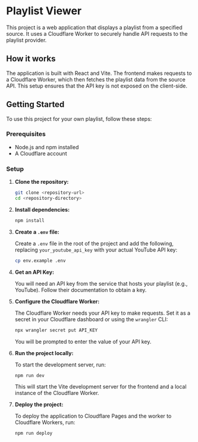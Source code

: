 # Playlist Viewer

This project is a web application that displays a playlist from a specified source. It uses a Cloudflare Worker to securely handle API requests to the playlist provider.

## How it works

The application is built with React and Vite. The frontend makes requests to a Cloudflare Worker, which then fetches the playlist data from the source API. This setup ensures that the API key is not exposed on the client-side.

## Getting Started

To use this project for your own playlist, follow these steps:

### Prerequisites

- Node.js and npm installed
- A Cloudflare account

### Setup

1.  **Clone the repository:**

    ```bash
    git clone <repository-url>
    cd <repository-directory>
    ```

2.  **Install dependencies:**

    ```bash
    npm install
    ```

3.  **Create a `.env` file:**

    Create a `.env` file in the root of the project and add the following, replacing `your_youtube_api_key` with your actual YouTube API key:

    ```bash
    cp env.example .env
    ```

4.  **Get an API Key:**

    You will need an API key from the service that hosts your playlist (e.g., YouTube). Follow their documentation to obtain a key.

4.  **Configure the Cloudflare Worker:**

    The Cloudflare Worker needs your API key to make requests. Set it as a secret in your Cloudflare dashboard or using the `wrangler` CLI:

    ```bash
    npx wrangler secret put API_KEY
    ```

    You will be prompted to enter the value of your API key.

5.  **Run the project locally:**

    To start the development server, run:

    ```bash
    npm run dev
    ```

    This will start the Vite development server for the frontend and a local instance of the Cloudflare Worker.

6.  **Deploy the project:**

    To deploy the application to Cloudflare Pages and the worker to Cloudflare Workers, run:

    ```bash
    npm run deploy
    ```
